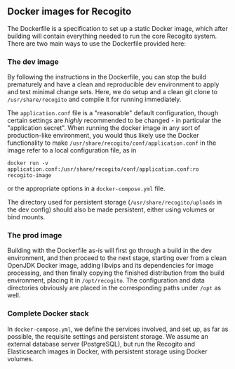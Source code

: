 ## Docker images for Recogito

The Dockerfile is a specification to set up a static Docker image, which after
building will contain everything needed to run the core Recogito system.
There are two main ways to use the Dockerfile provided here:

### The dev image

By following the instructions in the Dockerfile, you can stop the build
prematurely and have a clean and reproducible dev environment to apply and
test minimal change sets. Here, we do setup and a clean git clone to
`/usr/share/recogito` and compile it for running immediately.

The `application.conf` file is a "reasonable" default configuration, though
certain settings are _highly_ recommended to be changed - in particular the
"application secret". When running the docker image in any sort of
production-like environment, you would thus likely use the Docker
functionality to make `/usr/share/recogito/conf/application.conf` in the
image refer to a local configuration file, as in 

```docker run -v application.conf:/usr/share/recogito/conf/application.conf:ro recogito-image```

or the appropriate options in a `docker-compose.yml` file.

The directory used for persistent storage (`/usr/share/recogito/uploads` in the
dev config) should also be made persistent, either using volumes or bind
mounts.

### The prod image

Building with the Dockerfile as-is will first go through a build in the dev
environment, and then proceed to the next stage, starting over from a clean
OpenJDK Docker image, adding libvips and its dependencies for image
processing, and then finally copying the finished distribution from the
build environment, placing it in `/opt/recogito`. The configuration and data
directories obviously are placed in the corresponding paths under `/opt` as
well.


### Complete Docker stack

In `docker-compose.yml`, we define the services involved, and set up, as far as
possible, the requisite settings and persistent storage. We assume an external
database server (PostgreSQL), but run the Recogito and Elasticsearch images in
Docker, with persistent storage using Docker volumes.







